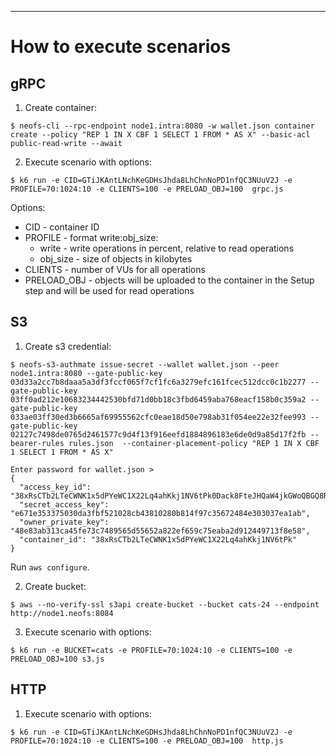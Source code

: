 ---

# How to execute scenarios

## gRPC

1. Create container:

```shell
$ neofs-cli --rpc-endpoint node1.intra:8080 -w wallet.json container create --policy "REP 1 IN X CBF 1 SELECT 1 FROM * AS X" --basic-acl public-read-write --await
```

2. Execute scenario with options:

```shell
$ k6 run -e CID=GTiJKAntLNchKeGDHsJhda8LhChnNoPD1nfQC3NUuV2J -e PROFILE=70:1024:10 -e CLIENTS=100 -e PRELOAD_OBJ=100  grpc.js
```

Options:
  * CID - container ID
  * PROFILE - format write:obj_size:
      * write    - write operations in percent, relative to read operations
      * obj_size - size of objects in kilobytes
  * CLIENTS - number of VUs for all operations
  * PRELOAD_OBJ - objects will be uploaded to the container in the Setup step and will be used for read operations

## S3

1. Create s3 credential:

```shell
$ neofs-s3-authmate issue-secret --wallet wallet.json --peer node1.intra:8080 --gate-public-key 03d33a2cc7b8daaa5a3df3fccf065f7cf1fc6a3279efc161fcec512dcc0c1b2277 --gate-public-key 03ff0ad212e10683234442530bfd71d0bb18c3fbd6459aba768eacf158b0c359a2 --gate-public-key 033ae03ff30ed3b6665af69955562cfc0eae18d50e798ab31f054ee22e32fee993 --gate-public-key 02127c7498de0765d2461577c9d4f13f916eefd1884896183e6de0d9a85d17f2fb --bearer-rules rules.json  --container-placement-policy "REP 1 IN X CBF 1 SELECT 1 FROM * AS X"

Enter password for wallet.json > 
{
  "access_key_id": "38xRsCTb2LTeCWNK1x5dPYeWC1X22Lq4ahKkj1NV6tPk0Dack8FteJHQaW4jkGWoQBGQ8R8UW6CdoAr7oiwS7fFQb",
  "secret_access_key": "e671e353375030da3fbf521028cb43810280b814f97c35672484e303037ea1ab",
  "owner_private_key": "48e83ab313ca45fe73c7489565d55652a822ef659c75eaba2d912449713f8e58",
  "container_id": "38xRsCTb2LTeCWNK1x5dPYeWC1X22Lq4ahKkj1NV6tPk"
}
```

Run `aws configure`.

2. Create bucket:

```shell
$ aws --no-verify-ssl s3api create-bucket --bucket cats-24 --endpoint http://node1.neofs:8084

```

3. Execute scenario with options:

```shell
$ k6 run -e BUCKET=cats -e PROFILE=70:1024:10 -e CLIENTS=100 -e PRELOAD_OBJ=100 s3.js

```

## HTTP

1. Execute scenario with options:

```shell
$ k6 run -e CID=GTiJKAntLNchKeGDHsJhda8LhChnNoPD1nfQC3NUuV2J -e PROFILE=70:1024:10 -e CLIENTS=100 -e PRELOAD_OBJ=100  http.js
```
